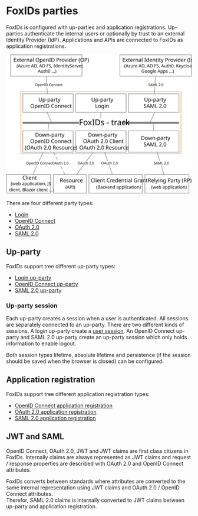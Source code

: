 ﻿# FoxIDs parties

FoxIDs is configured with up-parties and application registrations. Up-parties authenticate the internal users or optionally by trust to an external Identity Provider (IdP). Applications and APIs are connected to FoxIDs as application registrations.

![FoxIDs up-parties and application registrations](images/parties.svg)

There are four different party types:

- [Login](login.md)
- [OpenID Connect](oidc.md)
- [OAuth 2.0](oauth-2.0.md)
- [SAML 2.0](saml-2.0.md)

## Up-party

FoxIDs support tree different up-party types:

- [Login up-party](login.md)
- [OpenID Connect up-party](up-party-oidc.md)
- [SAML 2.0 up-party](up-party-saml-2.0.md)


### Up-party session
Each up-party creates a session when a user is authenticated. All sessions are separately connected to an up-party. There are two different kinds of sessions.
A login up-party create a [user session](login.md#configure-user-session). An OpenID Connect up-party and SAML 2.0 up-party create an up-party session which only holds information to enable logout. 

Both session types lifetime, absolute lifetime and persistence (if the session should be saved when the browser is closed) can be configured.


## Application registration

FoxIDs support tree different application registration types:

- [OpenID Connect application registration](app-reg-oidc.md)
- [OAuth 2.0 application registration](app-reg-oauth-2.0.md)
- [SAML 2.0 application registration](app-reg-saml-2.0.md)

## JWT and SAML 
OpenID Connect, OAuth 2.0, JWT and JWT claims are first class citizens in FoxIDs. Internally claims are always represented as JWT claims and request / response properties are described with OAuth 2.0 and OpenID Connect attributes. 

FoxIDs converts between standards where attributes are converted to the same internal representation using JWT claims and OAuth 2.0 / OpenID Connect attributes.  
Therefor, SAML 2.0 claims is internally converted to JWT claims between up-party and application registration.
